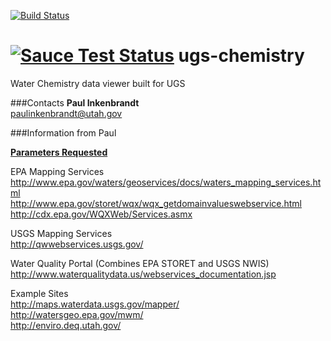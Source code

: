 [![Build Status](https://travis-ci.org/agrc/ugs-chemistry.svg?branch=master)](https://travis-ci.org/agrc/ugs-chemistry)

[![Sauce Test Status](https://saucelabs.com/browser-matrix/<agrc-ugs-chemistry>.svg)](https://saucelabs.com/u/<agrc-ugs-chemistry>)
ugs-chemistry
=============

Water Chemistry data viewer built for UGS

###Contacts
**Paul Inkenbrandt**  
paulinkenbrandt@utah.gov

###Information from Paul

[**Parameters Requested**](https://docs.google.com/a/utah.gov/spreadsheets/d/1EY_30rSQxvH2JrVhjVSRzOdyh9nVryA5RbofVZhp0hs/edit?usp=sharing)

EPA Mapping Services  
http://www.epa.gov/waters/geoservices/docs/waters_mapping_services.html  
http://www.epa.gov/storet/wqx/wqx_getdomainvalueswebservice.html  
http://cdx.epa.gov/WQXWeb/Services.asmx  

USGS Mapping Services  
http://qwwebservices.usgs.gov/

Water Quality Portal (Combines EPA STORET and USGS NWIS)  
http://www.waterqualitydata.us/webservices_documentation.jsp

Example Sites  
http://maps.waterdata.usgs.gov/mapper/  
http://watersgeo.epa.gov/mwm/  
http://enviro.deq.utah.gov/
